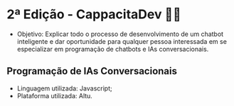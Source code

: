 # 2ª Edição - CappacitaDev 👩‍💻

- Objetivo: Explicar todo o processo de desenvolvimento de um chatbot inteligente e dar oportunidade para qualquer pessoa interessada em se especializar em programação de chatbots e IAs conversacionais.

## Programação de IAs Conversacionais

- Linguagem utilizada: Javascript;
- Plataforma utilizada: Altu.
